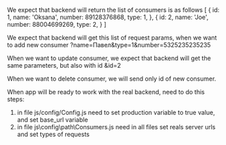 We expect that backend will return the list of consumers is as follows
[
    {
        id: 1,
        name: 'Oksana',
        number: 89128376868,
        type: 1,
    },
    {
        id: 2,
        name: 'Joe',
        number: 88004699269,
        type: 2,
    }
]

We expect that backend will get this list of request params, when we want to add new consumer
?name=Павел&type=1&number=5325235235235

When we want to update consumer, we expect that backend will get the same parameters, but also with id
&id=2

When we want to delete consumer, we will send only id of new consumer.




When app will be ready to work with the real backend, need to do this steps:

1. in file js/config/Config.js need to set production variable to true value, and set base_url variable
2. in file js\config\path\Consumers.js need in all files set reals server urls and set types of requests